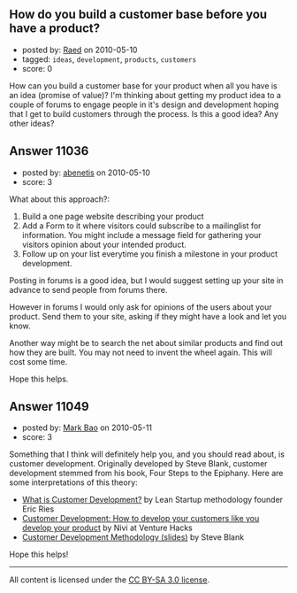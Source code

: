 ## How do you build a customer base before you have a product?

- posted by: [Raed](https://stackexchange.com/users/-1/2593-raed) on 2010-05-10
- tagged: `ideas`, `development`, `products`, `customers`
- score: 0

How can you build a customer base for your product when all you have is an idea (promise of value)?
I'm thinking about getting my product idea to a couple of forums to engage people in it's design and development hoping that I get to build customers through the process. Is this a good idea? Any other ideas?


## Answer 11036

- posted by: [abenetis](https://stackexchange.com/users/-1/3397-abenetis) on 2010-05-10
- score: 3

What about this approach?:

1. Build a one page website describing your product
2. Add a Form to it where visitors could subscribe to a mailinglist for information. You might include a message field for gathering your visitors opinion about your intended product.
3. Follow up on your list everytime you finish a milestone in your product development.

Posting in forums is a good idea, but I would suggest setting up your site in advance to send people from forums there.

However in forums I would only ask for opinions of the users about your product. Send them to your site, asking if they might have a look and let you know.

Another way might be to search the net about similar products and find out how they are built. You may not need to invent the wheel again. This will cost some time.

Hope this helps.




 


## Answer 11049

- posted by: [Mark Bao](https://stackexchange.com/users/-1/58-mark-bao) on 2010-05-11
- score: 3

<p>Something that I think will definitely help you, and you should read about, is customer development. Originally developed by Steve Blank, customer development stemmed from his book, Four Steps to the Epiphany. Here are some interpretations of this theory:</p>

<ul>
<li><a href="http://www.startuplessonslearned.com/2008/11/what-is-customer-development.html" rel="nofollow">What is Customer Development?</a> by Lean Startup methodology founder Eric Ries</li>
<li><a href="http://venturehacks.com/articles/customer-development" rel="nofollow">Customer Development: How to develop your customers like you develop your product</a> by Nivi at Venture Hacks</li>
<li><a href="http://www.startuplessonslearned.com/2008/11/what-is-customer-development.html" rel="nofollow">Customer Development Methodology (slides)</a> by Steve Blank</li>
</ul>

<p>Hope this helps!</p>




---

All content is licensed under the [CC BY-SA 3.0 license](https://creativecommons.org/licenses/by-sa/3.0/).
